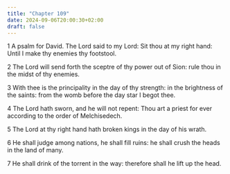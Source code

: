 ```yaml
---
title: "Chapter 109"
date: 2024-09-06T20:00:30+02:00
draft: false
---
```



1 A psalm for David. The Lord said to my Lord: Sit thou at my right hand: Until I make thy enemies thy footstool.

2 The Lord will send forth the sceptre of thy power out of Sion: rule thou in the midst of thy enemies.

3 With thee is the principality in the day of thy strength: in the brightness of the saints: from the womb before the day star I begot thee.

4 The Lord hath sworn, and he will not repent: Thou art a priest for ever according to the order of Melchisedech.

5 The Lord at thy right hand hath broken kings in the day of his wrath.

6 He shall judge among nations, he shall fill ruins: he shall crush the heads in the land of many.

7 He shall drink of the torrent in the way: therefore shall he lift up the head.

